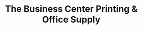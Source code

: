 ---
title: "The Business Center Printing & Office Supply"
url: /marble-falls/the-business-center-printing-and-office-supply/
shop: office supplies
---